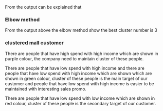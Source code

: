 From the output can be explained that

### Elbow method

From the output above the elbow method show the best cluster number is 3

### clustered mall customer

There are people that have high spend with high income which are shown in purple colour, the company need to maintain cluster of these people.

There are people that have low spend with high income and there are people that have low spend with high income which are shown which are shown in green colour, cluster of these people is the main target of our customer and people that have low spend with high income is easier to be maintained with interesting sales promo.

There are people that have low spend with low income which are shown in red colour, cluster of these people is the secondary target of our customer.

